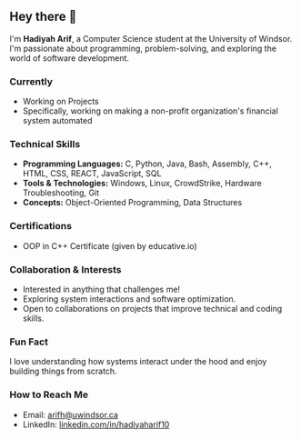 ## Hey there 👋

I'm **Hadiyah Arif**, a Computer Science student at the University of Windsor. I'm passionate about programming, problem-solving, and exploring the world of software development.

### Currently 
- Working on Projects
-   Specifically, working on making a non-profit organization's financial system automated

### Technical Skills
- **Programming Languages:** C, Python, Java, Bash, Assembly, C++, HTML, CSS, REACT, JavaScript, SQL
- **Tools & Technologies:** Windows, Linux, CrowdStrike, Hardware Troubleshooting, Git
- **Concepts:** Object-Oriented Programming, Data Structures

### Certifications
- OOP in C++ Certificate (given by educative.io)
  

### Collaboration & Interests
- Interested in anything that challenges me!
- Exploring system interactions and software optimization.
- Open to collaborations on projects that improve technical and coding skills.

###  Fun Fact
I love understanding how systems interact under the hood and enjoy building things from scratch.

###  How to Reach Me
- Email: [arifh@uwindsor.ca](mailto:arifh@uwindsor.ca)
- LinkedIn: [linkedin.com/in/hadiyaharif10](https://www.linkedin.com/in/hadiyaharif10)


